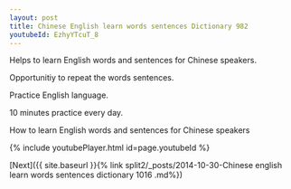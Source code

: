 ```yaml
---
layout: post
title: Chinese English learn words sentences Dictionary 982 
youtubeId: EzhyYTcuT_8
---
```

 
 
Helps to learn English words and sentences for Chinese speakers.

Opportunitiy to repeat the words sentences. 

Practice English language. 
 
10 minutes practice every day. 
 
How to learn English words and sentences for Chinese speakers 
 
{% include youtubePlayer.html id=page.youtubeId %}
 
 
[Next]({{ site.baseurl }}{% link  split2/_posts/2014-10-30-Chinese english learn words sentences dictionary 1016 .md%})
 
